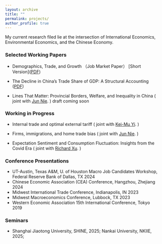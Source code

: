 ```yaml
---
layout: archive
title: ""
permalink: projects/
author_profile: true
---
```


 
My current research filed lie at the intersection of International Economics, Environmental Economics, and the Chinese Economy.
 

 
### Selected Working Papers
- Demographics, Trade, and Growth （Job Market Paper）
 [Short  Version](<a href="/files/JMP.pdf">PDF</a>)

- The Decline in China’s Trade Share of GDP: A Structural Accounting (<a href="/files/2024TD1_5.pdf">PDF</a>)
 
- Lines That Matter: Provincial Borders, Welfare, and  Inequality in China ( joint with [Jun Nie](https://www.junnie27.com/). )    draft coming soon  <br>

### Working in Progress
- Internal trade and optimal external tariff ( joint with [Kei-Mu Yi](https://sites.google.com/site/yikeimu2/home). )    <br>

- Firms, immigrations, and home trade bias ( joint with [Jun Nie](https://www.junnie27.com/). )     <br>

- Expectation Sentiment and Consumption Fluctuation: Insights from the Covid Era ( joint with [Richard Xu](https://elliott.gwu.edu/richard-xu). )     <br>
 
### Conference Presentations 
- UT-Austin, Texas A&M, U. of Houston Macro Job Candidates Workshop, Federal Reserve Bank of Dallas, TX 2024
- Chinese Economic Association (CEA) Conference, Hangzhou, Zhejiang 2024
- Midwest International Trade Conference, Indianapolis, IN 2023
- Midwest Macroeconomics Conference, Lubbock, TX 2023
- Western Economic Association 15th International Conference, Tokyo 2019

### Seminars
- Shanghai Jiaotong University, SHINE, 2025; Nankai University, NKIIE, 2025; 

  <!--  
 - Bridging the Missing Link Between CGE and NQTM Models ( joint with [Anton C. Yang](https://www.antonyang.com/), [Da Zhang](https://scholar.google.com/citations?user=_MNaBVEAAAAJ&hl=en) and [Chenfei Qu](https://chenfeiqu.com/) ) <br>

- Does Globalization Lead to Higher Emissions? ( joint with [Da Zhang](https://scholar.google.com/citations?user=_MNaBVEAAAAJ&hl=en) and [Chenfei Qu](https://chenfeiqu.com/) ) <br>
  -->
